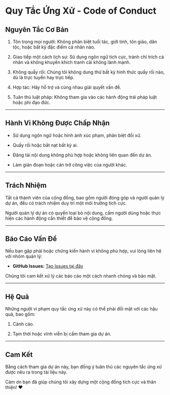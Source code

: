 # Quy Tắc Ứng Xử - Code of Conduct

## **Nguyên Tắc Cơ Bản**

1. Tôn trọng mọi người: Không phân biệt tuổi tác, giới tính, tôn giáo, dân tộc, hoặc bất kỳ đặc điểm cá nhân nào.

2. Giao tiếp một cách lịch sự: Sử dụng ngôn ngữ tích cực, tránh chỉ trích cá nhân và không khuyến khích tranh cãi không lành mạnh.

3. Không quấy rối: Chúng tôi không dung thứ bất kỳ hình thức quấy rối nào, dù là trực tuyến hay trực tiếp.

4. Hợp tác: Hãy hỗ trợ và cùng nhau giải quyết vấn đề.

5. Tuân thủ luật pháp: Không tham gia vào các hành động trái pháp luật hoặc phi đạo đức.

---

## **Hành Vi Không Được Chấp Nhận**

- Sử dụng ngôn ngữ hoặc hình ảnh xúc phạm, phân biệt đối xử.

- Quấy rối hoặc bắt nạt bất kỳ ai.

- Đăng tải nội dung không phù hợp hoặc không liên quan đến dự án.

- Làm gián đoạn hoặc cản trở công việc của người khác.

---

## **Trách Nhiệm**

Tất cả thành viên của cộng đồng, bao gồm người đóng góp và người quản lý dự án, đều có trách nhiệm duy trì một môi trường tích cực.

Người quản lý dự án có quyền loại bỏ nội dung, cấm người dùng hoặc thực hiện các hành động cần thiết để bảo vệ cộng đồng.

---

## **Báo Cáo Vấn Đề**

Nếu bạn gặp phải hoặc chứng kiến hành vi không phù hợp, vui lòng liên hệ với nhóm quản lý:

- **GitHub Issues:** [Tạo Issues tại đây](https://github.com/tanmaiii/cn-da21ttb-dinhtanmai-music-vibely-nextjs/issues)

Chúng tôi cam kết xử lý các báo cáo một cách nhanh chóng và bảo mật.

---

## **Hệ Quả**

Những người vi phạm quy tắc ứng xử này có thể phải đối mặt với các hậu quả, bao gồm:

1. Cảnh cáo.

2. Tạm thời hoặc vĩnh viễn bị cấm tham gia dự án.

---

## **Cam Kết**

Bằng cách tham gia dự án này, bạn đồng ý tuân thủ các nguyên tắc ứng xử được nêu ra trong tài liệu này.

Cảm ơn bạn đã giúp chúng tôi xây dựng một cộng đồng tích cực và thân thiện! ❤️